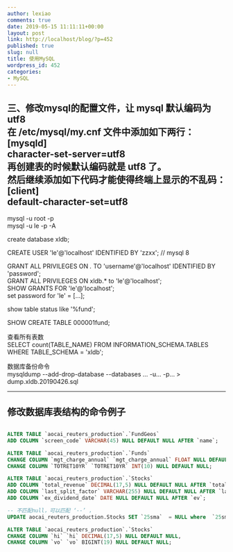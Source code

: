 ```yaml
---
author: lexiao
comments: true
date: 2019-05-15 11:11:11+00:00
layout: post
link: http://localhost/blog/?p=452
published: true
slug: null
title: 使用MySQL
wordpress_id: 452
categories:
- MySQL
---
```


三、修改mysql的配置文件，让 mysql 默认编码为utf8  
在 /etc/mysql/my.cnf 文件中添加如下两行：  
[mysqld]  
character-set-server=utf8  
再创建表的时候默认编码就是 utf8 了。  
然后继续添加如下代码才能使得终端上显示的不乱码：  
[client]  
default-character-set=utf8  
---------------------  





mysql -u root -p  
mysql -u le -p -A  





create database xldb;  

CREATE USER 'le'@'localhost' IDENTIFIED BY 'zzxx'; // mysql 8  

GRANT ALL PRIVILEGES ON *.* TO 'username'@'localhost' IDENTIFIED BY 'password';  
GRANT ALL PRIVILEGES ON xldb.* to 'le'@'localhost';  
SHOW GRANTS FOR 'le'@'localhost';  
set password for 'le' = [...];  

show table status like '%fund';  


SHOW CREATE TABLE 000001fund;  

查看所有表数  
SELECT count(TABLE_NAME) FROM INFORMATION_SCHEMA.TABLES WHERE TABLE_SCHEMA = 'xldb';  


数据库备份命令  
mysqldump --add-drop-database --databases ... -u... -p... > dump.xldb.20190426.sql  








---

## 修改数据库表结构的命令例子


```sql

ALTER TABLE `aocai_reuters_production`.`FundGeos` 
ADD COLUMN `screen_code` VARCHAR(45) NULL DEFAULT NULL AFTER `name`;

ALTER TABLE `aocai_reuters_production`.`Funds` 
CHANGE COLUMN `mgt_charge_annual` `mgt_charge_annual` FLOAT NULL DEFAULT NULL ,
CHANGE COLUMN `TOTRET10YR` `TOTRET10YR` INT(10) NULL DEFAULT NULL;

ALTER TABLE `aocai_reuters_production`.`Stocks` 
ADD COLUMN `total_revenue` DECIMAL(17,5) NULL DEFAULT NULL AFTER `total_debt`,
ADD COLUMN `last_split_factor` VARCHAR(255) NULL DEFAULT NULL AFTER `last_split_date`,
ADD COLUMN `ex_dividend_date` DATE NULL DEFAULT NULL AFTER `ev`;

-- 不匹配null，可以匹配 ‘--’ ，
UPDATE aocai_reuters_production.Stocks SET `25sma`  = NULL where  `25sma`	 NOT REGEXP '^[0-9]+\\.?[0-9]*$';

ALTER TABLE `aocai_reuters_production`.`Stocks` 
CHANGE COLUMN `hi` `hi` DECIMAL(17,5) NULL DEFAULT NULL,
CHANGE COLUMN `vo` `vo` BIGINT(19) NULL DEFAULT NULL;

```







